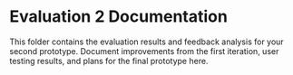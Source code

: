 # Evaluation 2 Documentation

This folder contains the evaluation results and feedback analysis for your second prototype. Document improvements from the first iteration, user testing results, and plans for the final prototype here. 